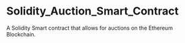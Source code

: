 # Solidity_Auction_Smart_Contract
A Solidity Smart contract that allows for auctions on the Ethereum Blockchain. 
